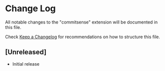 # Change Log

All notable changes to the "commitsense" extension will be documented in this file.

Check [Keep a Changelog](http://keepachangelog.com/) for recommendations on how to structure this file.

## [Unreleased]

- Initial release